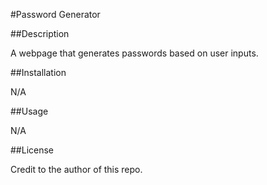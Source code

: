 #Password Generator

##Description

A webpage that generates passwords based on user inputs. 

##Installation

N/A

##Usage

N/A

##License 

Credit to the author of this repo.
